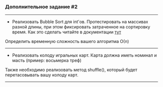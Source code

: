 ### Дополнительное задание #2

------------------------

* Реализовать Bubble Sort для int'ов. Протестировать на массивах разной длины, при этом фиксировать затраченное на сортировку время. Как это сделать читайте в документации [тут](https://golang.org/pkg/time/)

Определить временную сложность вашего алгоритма О(n)
  
 ----------------------------
* Реализовать колоду игральных карт. Карта должна иметь номинал и масть (пример: восьмерка треф)

Также необходимо реализовать метод shuffle(), который будет перетасовывать вашу колоду карт.  

______
